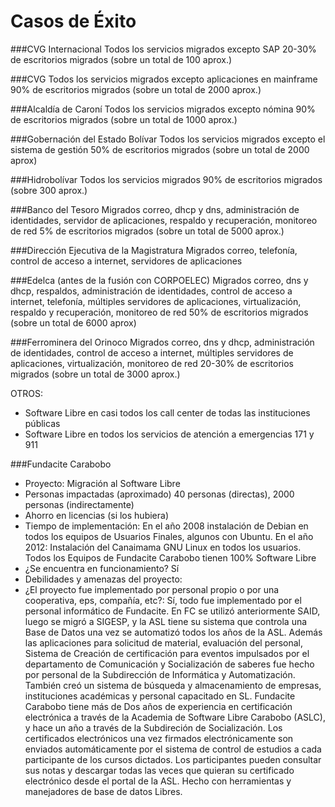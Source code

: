 # Casos de Éxito

###CVG Internacional
Todos los servicios migrados excepto SAP
20-30% de escritorios migrados (sobre un total de 100 aprox.)

###CVG
Todos los servicios migrados excepto aplicaciones en mainframe
90% de escritorios migrados (sobre un total de 2000 aprox.)

###Alcaldía de Caroní
Todos los servicios migrados excepto nómina
90% de escritorios migrados (sobre un total de 1000 aprox.)

###Gobernación del Estado Bolívar
Todos los servicios migrados excepto el sistema de gestión
50% de escritorios migrados (sobre un total de 2000 aprox)

###Hidrobolívar
Todos los servicios migrados
90% de escritorios migrados (sobre 300 aprox.)

###Banco del Tesoro
Migrados correo, dhcp y dns, administración de identidades, servidor de aplicaciones, respaldo y recuperación, monitoreo de red
5% de escritorios migrados (sobre un total de 5000 aprox.)

###Dirección Ejecutiva de la Magistratura
Migrados correo, telefonía, control de acceso a internet, servidores de aplicaciones

###Edelca (antes de la fusión con CORPOELEC)
Migrados correo, dns y dhcp, respaldos, administración de identidades, control de acceso a internet,
telefonía, múltiples servidores de aplicaciones, virtualización, respaldo y recuperación, monitoreo de red
50% de escritorios migrados (sobre un total de 6000 aprox)

###Ferrominera del Orinoco
Migrados correo, dns y dhcp, administración de identidades, control de acceso a internet, 
múltiples servidores de aplicaciones, virtualización, monitoreo de red
20-30% de escritorios migrados (sobre un total de 3000 aprox.)


OTROS:

* Software Libre en casi todos los call center de todas las instituciones públicas
* Software Libre en todos los servicios de atención a emergencias 171 y 911

###Fundacite Carabobo
 * Proyecto: Migración al Software Libre
 * Personas impactadas (aproximado) 40 personas (directas), 2000 personas (indirectamente)   
 * Ahorro en licencias (si los hubiera)
 * Tiempo de implementación: 
 En el año 2008 instalación de Debian en todos los equipos de Usuarios Finales, algunos con Ubuntu. En el año 2012: Instalación del Canaimama GNU Linux en todos los usuarios.
Todos los Equipos de Fundacite Carabobo tienen 100% Software Libre
 * ¿Se encuentra en funcionamiento? Sí
 * Debilidades y amenazas del proyecto: 
 * ¿El proyecto fue implementado por personal propio o por una cooperativa, eps, compañía, etc?: Sí, todo fue implementado por el personal informático de Fundacite.
 En FC se utilizó anteriormente SAID, luego se migró a SIGESP, y la ASL tiene su sistema que controla una Base de Datos una vez se automatizó todos los años de la ASL. 
 Además las aplicaciones para solicitud de material, evaluación del personal, Sistema de Creación de certificación para eventos impulsados por el departamento de Comunicación y Socialización de saberes fue hecho por personal de la Subdirección de Informática y Automatización. 
 También creó un sistema de búsqueda y almacenamiento de empresas, instituciones académicas y personal capacitado en SL. 
 Fundacite Carabobo tiene más de Dos años de experiencia en certificación electrónica a través de la Academia de Software Libre Carabobo (ASLC), y hace un año a través de la Subdireción de Socialización. 
 Los certificados electrónicos una vez firmados electrónicamente son enviados automáticamente por el sistema de control de estudios a cada participante de los cursos dictados. 
 Los participantes pueden consultar sus notas y descargar todas las veces que quieran su certificado electrónico desde el portal de la ASL. Hecho con herramientas y manejadores de base de datos Libres.
